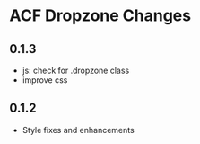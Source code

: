 ACF Dropzone Changes
====================

0.1.3
-----
 - js: check for .dropzone class
 - improve css

0.1.2
-----
 - Style fixes and enhancements
